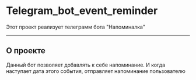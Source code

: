 # Telegram_bot_event_reminder
Этот проект реализует телеграмм бота "Напоминалка"

---
## О проекте 

Данный бот позволяет добавлять к себе напоминание. И когда наступает дата этого события, отправляет напоминание пользователю
